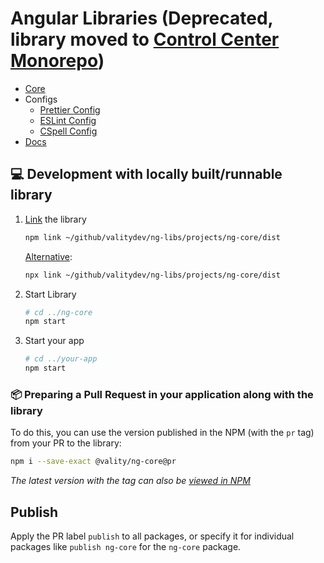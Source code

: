 # Angular Libraries (Deprecated, library moved to [Control Center Monorepo](https://github.com/valitydev/control-center))

-   [Core](/projects/ng-core)
-   Configs
    -   [Prettier Config](/projects/prettier-config)
    -   [ESLint Config](/projects/eslint-config)
    -   [CSpell Config](/projects/cspell-config)
-   [Docs](/projects/ng-libs-doc)

## 💻 Development with locally built/runnable library

1. [Link](https://docs.npmjs.com/cli/commands/npm-link) the library

    ```sh
    npm link ~/github/valitydev/ng-libs/projects/ng-core/dist
    ```

    [Alternative](https://www.npmjs.com/package/link):

    ```sh
    npx link ~/github/valitydev/ng-libs/projects/ng-core/dist
    ```

1. Start Library

    ```sh
    # cd ../ng-core
    npm start
    ```

1. Start your app

    ```sh
    # cd ../your-app
    npm start
    ```

### 📦 Preparing a Pull Request in your application along with the library

To do this, you can use the version published in the NPM (with the `pr` tag) from your PR to the library:

```sh
npm i --save-exact @vality/ng-core@pr
```

_The latest version with the tag can also be [viewed in NPM](https://www.npmjs.com/package/@vality/ng-core?activeTab=versions)_

## Publish

Apply the PR label `publish` to all packages, or specify it for individual packages like `publish ng-core` for the `ng-core` package.
